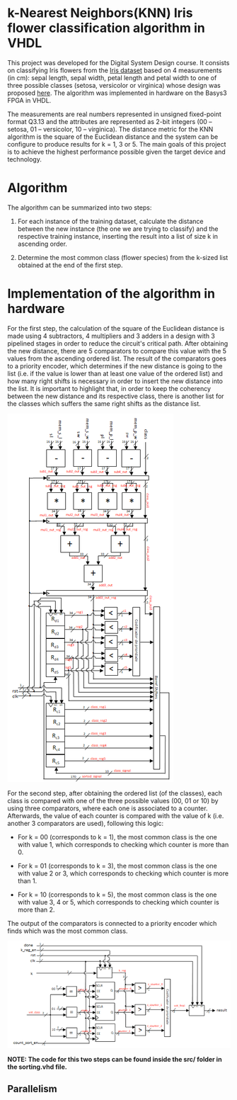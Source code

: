 # k-Nearest Neighbors(KNN) Iris flower classification algorithm in VHDL

This project was developed for the Digital System Design course. It consists on classifying Iris flowers from the [Iris dataset](https://archive.ics.uci.edu/ml/datasets/Iris) based on 4 measurements (in cm): sepal length, sepal width, petal length and petal width to one of three possible classes (setosa, versicolor or virginica) whose design was proposed [here](https://kevinzakka.github.io/2016/07/13/k-nearest-neighbor/). The algorithm was implemented in hardware on the Basys3 FPGA in VHDL.

The measurements are real numbers represented in unsigned fixed-point format Q3.13 and the attributes are represented as 2-bit integers (00 – setosa, 01 – versicolor, 10 – virginica). The distance metric for the KNN algorithm is the square of the Euclidean distance and the system can be configure to produce results for k = 1, 3 or 5. The main goals of this project is to achieve the highest performance possible given the target device and technology.

# Algorithm

The algorithm can be summarized into two steps:

1) For each instance of the training dataset, calculate the distance between the new instance (the one we are trying to classify) and the respective training instance, inserting the result into a list of size k in ascending order.

2) Determine the most common class (flower species) from the k-sized list obtained at the end of the first step.

# Implementation of the algorithm in hardware

For the first step, the calculation of the square of the Euclidean distance is made using 4 subtractors, 4 multipliers and 3 adders in a design with 3 pipelined stages in order to reduce the circuit's critical path. After obtaining the new distance, there are 5 comparators to compare this value with the 5 values from the ascending ordered list. The result of the comparators goes to a priority encoder, which determines if the new distance is going to the list (i.e. if the value is lower than at least one value of the ordered list) and how many right shifts is necessary in order to insert the new distance into the list. It is important to highlight that, in order to keep the coherency between the new distance and its respective class, there is another list for the classes which suffers the same right shifts as the distance list.

![Screenshot](images/hw_1.png)

For the second step, after obtaining the ordered list (of the classes), each class is compared with one of the three possible values (00, 01 or 10) by using three comparators, where each one is associated to a counter. Afterwards, the value of each counter is compared with the value of k (i.e. another 3 comparators are used), following this logic:

- For k = 00 (corresponds to k = 1), the most common class is the one with value 1, which corresponds to checking which counter is more than 0.

- For k = 01 (corresponds to k = 3), the most common class is the one with value 2 or 3, which corresponds to checking which counter is more than 1.

- For k = 10 (corresponds to k = 5), the most common class is the one with value 3, 4 or 5, which corresponds to checking which counter is more than 2.

The output of the comparators is connected to a priority encoder which finds which was the most common class.

![Screenshot](images/hw_2.png)

**NOTE: The code for this two steps can be found inside the src/ folder in the sorting.vhd file.**

## Parallelism


